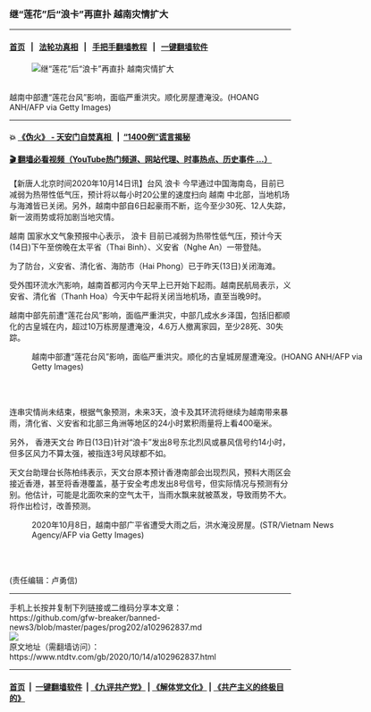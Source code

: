 ### 继“莲花”后“浪卡”再直扑 越南灾情扩大
------------------------

#### [首页](https://github.com/gfw-breaker/banned-news3/blob/master/README.md) &nbsp;&nbsp;|&nbsp;&nbsp; [法轮功真相](https://github.com/begood0513/basic/blob/master/README.md)  &nbsp;&nbsp;|&nbsp;&nbsp; [手把手翻墙教程](https://github.com/gfw-breaker/guides/wiki)  &nbsp;&nbsp;|&nbsp;&nbsp; [一键翻墙软件](https://github.com/gfw-breaker/nogfw/blob/master/README.md)  



<div><div class="featured_image">
 <figure>
  <img alt="继“莲花”后“浪卡”再直扑 越南灾情扩大" src="https://i.ntdtv.com/assets/uploads/2020/10/GettyImages-1229019753-800x450.jpg"/>
 </figure><br/>
 <span class="caption">
  越南中部遭“莲花台风”影响，面临严重洪灾。顺化房屋遭淹没。(HOANG ANH/AFP via Getty Images)
 </span>
</div>
</div><hr/>

#### 💥 [《伪火》 - 天安门自焚真相 ](http://158.247.195.190:10000/videos/blog/weihuo.html)&nbsp; |&nbsp; [“1400例”谎言揭秘  ](http://158.247.195.190:10000/videos/blog/jiexi1400.html)

#### [ 🎬  翻墙必看视频（YouTube热门频道、网站代理、时事热点、历史事件 ...）](https://github.com/gfw-breaker/links/blob/master/banned.md)

<div><div class="post_content" itemprop="articleBody">
 <p>
  【新唐人北京时间2020年10月14日讯】台风
  <ok href="https://www.ntdtv.com/gb/浪卡.htm">
   浪卡
  </ok>
  今早通过中国海南岛，目前已减弱为热带性低气压，预计将以每小时20公里的速度扫向
  <ok href="https://www.ntdtv.com/gb/越南.htm">
   越南
  </ok>
  中北部，当地机场与海滩皆已关闭。另外，越南中部自6日起豪雨不断，迄今至少30死、12人失踪，新一波雨势或将加剧当地灾情。
 </p>
 <p>
  <ok href="https://www.ntdtv.com/gb/越南.htm">
   越南
  </ok>
  国家水文气象预报中心表示，
  <ok href="https://www.ntdtv.com/gb/浪卡.htm">
   浪卡
  </ok>
  目前已减弱为热带性低气压，预计今天(14日)下午至傍晚在太平省（Thai Binh）、义安省（Nghe An）一带登陆。
 </p>
 <p>
  为了防台，义安省、清化省、海防市（Hai Phong）已于昨天(13日)关闭海滩。
 </p>
 <p>
  受外围环流水汽影响，越南首都河内今天早上已开始下起雨。越南民航局表示，义安省、清化省（Thanh Hoa）今天中午起将关闭当地机场，直至当晚9时。
 </p>
 <p>
  越南中部先前遭“莲花台风”影响，面临严重洪灾，中部几成水乡泽国，包括旧都顺化的古皇城在内，超过10万栋房屋遭淹没，4.6万人撤离家园，至少28死、30失踪。
 </p>
 <figure class="wp-caption alignnone" id="attachment_102962844" style="width: 600px">
  <img alt="" class="size-medium wp-image-102962844" src="https://i.ntdtv.com/assets/uploads/2020/10/GettyImages-1229019862-600x400.jpg">
   <br/><figcaption class="wp-caption-text">
    越南中部遭“莲花台风”影响，面临严重洪灾。顺化的古皇城房屋遭淹没。(HOANG ANH/AFP via Getty Images)
   </figcaption><br/>
  </img>
 </figure><br/>
 <p>
  连串灾情尚未结束，根据气象预测，未来3天，浪卡及其环流将继续为越南带来暴雨，清化省、义安省和北部三角洲等地区的24小时累积雨量将上看400毫米。
 </p>
 <p>
  另外，
  <ok href="https://www.ntdtv.com/gb/香港天文台.htm">
   香港天文台
  </ok>
  昨日(13日)针对“浪卡”发出8号东北烈风或暴风信号约14小时，但多区风力不算太强，被指连3号风球都不如。
 </p>
 <p>
  天文台助理台长陈柏纬表示，天文台原本预计香港南部会出现烈风，预料大雨区会接近香港，甚至将香港覆盖，基于安全考虑发出8号信号，但实际情况与预测有分别。他估计，可能是北面吹来的空气太干，当雨水飘来就被蒸发，导致雨势不大。将作出检讨，改善预测。
 </p>
 <figure class="wp-caption alignnone" id="attachment_102962849" style="width: 600px">
  <img alt="" class="size-medium wp-image-102962849" src="https://i.ntdtv.com/assets/uploads/2020/10/GettyImages-1228992315-600x403.jpg">
   <br/><figcaption class="wp-caption-text">
    2020年10月8日，越南中部广平省遭受大雨之后，洪水淹没房屋。(STR/Vietnam News Agency/AFP via Getty Images)
   </figcaption><br/>
  </img>
 </figure><br/>
 <p>
  (责任编辑：卢勇信)
 </p>
 <div class="single_ad">
 </div>
</div>
</div>
<hr/>
手机上长按并复制下列链接或二维码分享本文章：<br/>
https://github.com/gfw-breaker/banned-news3/blob/master/pages/prog202/a102962837.md <br/>
<a href='https://github.com/gfw-breaker/banned-news3/blob/master/pages/prog202/a102962837.md'><img src='https://github.com/gfw-breaker/banned-news3/blob/master/pages/prog202/a102962837.md.png'/></a> <br/>
原文地址（需翻墙访问）：https://www.ntdtv.com/gb/2020/10/14/a102962837.html


------------------------
#### [首页](https://github.com/gfw-breaker/banned-news3/blob/master/README.md) &nbsp;|&nbsp; [一键翻墙软件](https://github.com/gfw-breaker/nogfw/blob/master/README.md) &nbsp;| [《九评共产党》](https://github.com/gfw-breaker/9ping.md/blob/master/README.md#九评之一评共产党是什么) | [《解体党文化》](https://github.com/gfw-breaker/jtdwh.md/blob/master/README.md) | [《共产主义的终极目的》](https://github.com/gfw-breaker/gczydzjmd.md/blob/master/README.md)


<img src='http://gfw-breaker.win/banned-news3/pages/prog202/a102962837.md' width='0px' height='0px'/>